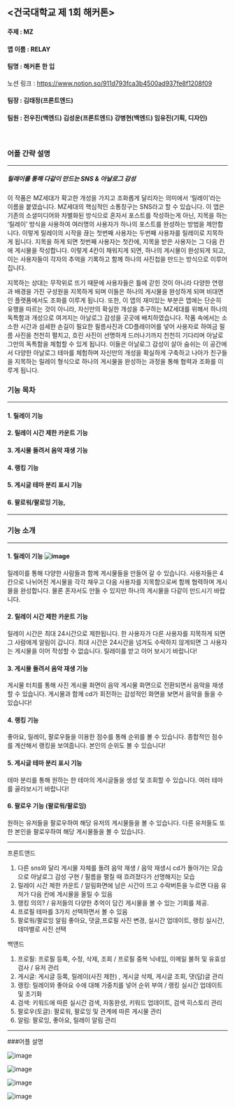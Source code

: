 ## <건국대학교 제 1회 해커톤>

#### 주제 : MZ

#### 앱 이름 : RELAY

#### 팀명 : 해커톤 한 입
노션 링크 : https://www.notion.so/911d793fca3b4500ad937fe8f1208f09

#### 팀장 : 김태정(프론트엔드)

#### 팀원 : 전우진(백엔드) 김성운(프론트엔드) 강병현(백엔드) 임유진(기획, 디자인)
<br>

### 어플 간략 설명
--- 
##### 릴레이를 통해 다같이 만드는 SNS & 아날로그 감성
이 작품은 MZ세대가 확고한 개성을 가지고 조화롭게 달리자는 의미에서 ‘릴레이’라는 이름을 붙였습니다. MZ세대의 핵심적인 소통창구는 SNS라고 할 수 있습니다. 이 앱은 기존의 소셜미디어와 차별화된 방식으로 혼자서 포스트를 작성하는게 아닌, 지목을 하는 ‘릴레이’ 방식을 사용하여 여러명의 사용자가 하나의 포스트를 완성하는 방법을 제안합니다. 이렇게 릴레이의 시작을 끊는 첫번째 사용자는 두번째 사용자를 릴레이로 지목하게 됩니다. 지목을 하게 되면 첫번째 사용자는 첫칸에, 지목을 받은 사용자는 그 다음 칸에 게시물을 작성합니다. 이렇게 4칸이 채워지게 되면, 하나의 게시물이 완성되게 되고, 이는 사용자들이 각자의 추억을 기록하고 함께 하나의 사진첩을 만드는 방식으로 이루어집니다. 

지목하는 상대는 무작위로 뜨기 때문에 사용자들은 틀에 갇힌 것이 아니라 다양한 연령과 배경을 가진 구성원을 지목하게 되며 이들은 하나의 게시물을 완성하게 되며 비대면인 플랫폼에서도 조화를 이루게 됩니다. 또한, 이 앱의 재미있는 부분은 앱에는 단순히 유행을 따르는 것이 아니라, 자신만의 확실한 개성을 추구하는 MZ세대를 위해서 하나의 독특함과 개성으로 여겨지는 아날로그 감성을 곳곳에 배치하였습니다. 작품 속에서는 소소한 시간과 섬세한 손길이 필요한 필름사진과 CD플레이어를 넣어 사용자로 하여금 필름 사진을 천천히 펼치고, 흐린 사진이 선명하게 드러나기까지 천천히 기다리며 아날로그만의 독특함을 체험할 수 있게 됩니다. 이들은 아날로그 감성이 살아 숨쉬는 이 공간에서 다양한 아날로그 테마를 체험하며 자신만의 개성을 확실하게 구축하고 나아가 친구들을 지목하는 릴레이 형식으로 하나의 게시물을 완성하는 과정을 통해 협력과 조화를 이루게 됩니다. 

### 기능 목차
--- 
#### 1. 릴레이 기능


#### 2. 릴레이 시간 제한 카운트 기능


#### 3. 게시물 돌려서 음악 재생 기능


#### 4. 랭킹 기능


#### 5. 게시글 테마 분리 표시 기능


#### 6. 팔로워/팔로잉 기능, 
---
### 기능 소개
--- 

#### 1. 릴레이 기능 ![image](https://github.com/imtaejugkim/Hackathone/assets/136048882/d1a26c95-754d-4aa1-a88a-9dfcddfcb25b)

릴레이를 통해 다양한 사람들과 함께 게시물들을 만들어 갈 수 있습니다. 
사용자들은 4칸으로 나뉘어진 게시물을 각각 채우고 다음 사용자를 지목함으로써 함께 협력하며 게시물을 완성합니다.
물론 혼자서도 만들 수 있지만 하나의 게시물을 다같이 만드시기 바랍니다.

#### 2. 릴레이 시간 제한 카운트 기능
릴레이 시간은 최대 24시간으로 제한됩니다. 한 사용자가 다른 사용자를 지목하게 되면 그 사람에게 알림이 갑니다. 최대 시간은 24시간을 넘겨도 수락하지 않게되면 그 사용자는 게시물을 이어 작성할 수 없습니다.
릴레이를 받고 이어 보시기 바랍니다!

#### 3. 게시물 돌려서 음악 재생 기능
게시물 터치를 통해 사진 게시물 화면이 음악 게시물 화면으로 전환되면서 음악을 재생할 수 있습니다.
게시물과 함께 cd가 회전하는 감성적인 화면을 보면서 음악을 들을 수 있습니다!

#### 4. 랭킹 기능
좋아요, 릴레이, 팔로우들을 이용한 점수를 통해 순위를 볼 수 있습니다.
종합적인 점수를 계산해서 랭킹을 보여줍니다. 본인의 순위도 볼 수 있습니다!

#### 5. 게시글 테마 분리 표시 기능
테마 분리를 통해 원하는 한 테마의 게시글들을 생성 및 조회할 수 있습니다.
여러 테마를 골라보시기 바랍니다!

#### 6. 팔로우 기능 (팔로워/팔로잉)
원하는 유저들을 팔로우하여 해당 유저의 게시물들을 볼 수 있습니다.
다른 유저들도 또한 본인을 팔로우하여 해당 게시물들을 볼 수 있습니다.

---
프론트앤드
1. 다른 sns와 달리 게시물 자체를 돌려 음악 재생 / 음악 재생시 cd가 돌아가는 모습으로 아날로그 감성 구현 / 필름을 펼칠 때 흐려졌다가 선명해지는 모습
2. 릴레이 시간 제한 카운트 / 알림화면에 남은 시간이 뜨고 수락버튼을 누르면 다음 유저가 다음 칸에 게시물을 올릴 수 있음
3. 랭킹 의의? / 유저들의 다양한 추억이 담긴 게시물을 볼 수 있는 기회를 제공.
4. 프로필 테마를 3가지 선택하면서 볼 수 있음
5. 팔로워/팔로잉 알림 좋아요, 댓글,프로필 사진 변경, 실시간 업데이트, 랭킹 실시간, 테마별로 사진 선택



백앤드
1. 프로필: 프로필 등록, 수정, 삭제, 조회 / 프로필 중복 닉네임, 이메일 불허 및 유효성 검사 / 유저 관리
2. 게시글: 게시글 등록, 릴레이(사진 제한) , 게시글 삭제, 게시글 조회, 댓(답)글 관리
3. 랭킹: 릴레이와 좋아요 수에 대해 가중치를 넣어 순위 부여 /  랭킹 실시간 업데이트 및 초기화
4. 검색: 키워드에 따른 실시간 검색, 자동완성, 키워드 업데이트, 검색 히스토리 관리
5. 팔로우(토글): 팔로워, 팔로잉 및 관계에 따른 게시물 관리
6. 알림: 팔로잉, 좋아요, 릴레이 알림 관리

---

###어플 설명

![image](https://github.com/imtaejugkim/Hackathone/assets/136048882/1eff8faa-748d-48fa-8526-83f5f7a60404)

![image](https://github.com/imtaejugkim/Hackathone/assets/136048882/3791b4f9-6b6a-478c-a2e0-ddaae0e16725)

![image](https://github.com/imtaejugkim/Hackathone/assets/136048882/87e95992-d624-4969-b9a2-72fcac9d7c6d)

![image](https://github.com/imtaejugkim/Hackathone/assets/136048882/21f97735-04cf-4d1e-b6c0-4ad114c3d876)


 

